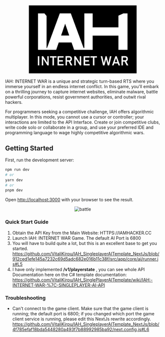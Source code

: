 <p align="center">  <img src="logo3_clean.png" width="350" title="IAH: INTERNET WAR logo"/> </p>

IAH: INTERNET WAR is a unique and strategic turn-based RTS where you immerse yourself in an endless internet conflict. In this game, you'll embark on a thrilling journey to capture internet websites, eliminate malware, battle powerful corporations, resist government authorities, and outwit rival hackers.

For programmers seeking a competitive challenge, IAH offers algorithmic multiplayer. In this mode, you cannot use a cursor or controller; your interactions are limited to the API Interface. Create or join competitive clubs, write code solo or collaborate in a group, and use your preferred IDE and programming language to wage highly competitive algorithmic wars.

## Getting Started

First, run the development server:

```bash
npm run dev
# or
yarn dev
# or
pnpm dev
```

Open [http://localhost:3000](http://localhost:3000) with your browser to see the result.

<p align="center">  <img src="gif_nextjs.gif" width="450" title="battle"/> </p>

### Quick Start Guide

1. Obtain the API Key from the Main Website: HTTPS://IAMHACKER.CC
2. Launch IAH: INTERNET WAR Game. The default AI Port is 6800
3. You will have to build quite a lot, but this is an excellent base to get you started.
  https://github.com/VitaliKirpu/IAH_SingleplayerAITemplate_NextJs/blob/912ced1efe145a7232c69d5adc682e016b11c38f/src/app/core/ai/runner.js#L5
5. I have only implemented **/v1/playerstate** , you can see whole API Documentation here on the C# template documentation: https://github.com/VitaliKirpu/IAH_SinglePlayerAITemplate/wiki/IAH:-INTERNET-WAR-%7C-SINGLEPLAYER-AI-API

### Troubleshooting
- Can't connect to the game client.
Make sure that the game client is running; the default port is 6800; if you changed which port the game client service is running, please edit this NextJs rewrite accordingly.
https://github.com/VitaliKirpu/IAH_SingleplayerAITemplate_NextJs/blob/4f785efaf18bda5448280a493f7b88992985ba92/next.config.js#L6

